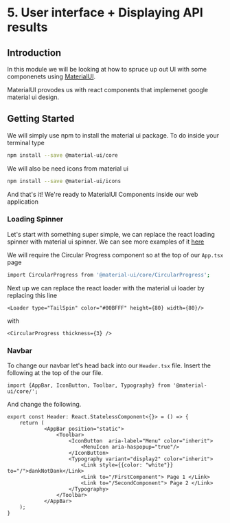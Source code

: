 # 5. User interface + Displaying API results
## Introduction
In this module we will be looking at how to spruce up out UI with some componenets using [MaterialUI](https://material-ui.com/).

MaterialUI provodes us with react components that implemenet google material ui design.

## Getting Started
We will simply use npm to install the material ui package. To do inside your terminal type

```sh
npm install --save @material-ui/core
```

We will also be need icons from material ui

```sh
npm install --save @material-ui/icons
```

And that's it! We're ready to MaterialUI Components inside our web application

### Loading Spinner

Let's start with something super simple, we can replace the react loading spinner with material ui spinner.
We can see more examples of it [here](https://material-ui.com/demos/progress/)

We will require the Circular Progress component so at the top of our `App.tsx` page

```sh
import CircularProgress from '@material-ui/core/CircularProgress';
```

Next up we can replace the react loader with the material ui loader by replacing this line

```
<Loader type="TailSpin" color="#00BFFF" height={80} width={80}/>
```
with 

```
<CircularProgress thickness={3} />
```

### Navbar
To change our navbar let's head back into our `Header.tsx` file.
Insert the following at the top of the our file.

```
import {AppBar, IconButton, Toolbar, Typography} from '@material-ui/core/';
```

And change the following.

```
export const Header: React.StatelessComponent<{}> = () => {
    return (
            <AppBar position="static">
                <Toolbar>
                    <IconButton  aria-label="Menu" color="inherit">
                        <MenuIcon aria-haspopup="true"/>
                    </IconButton>
                    <Typography variant="display2" color="inherit">
                        <Link style={{color: "white"}} to="/">dankNotDank</Link>
                        <Link to="/FirstComponent"> Page 1 </Link>
                        <Link to="/SecondComponent"> Page 2 </Link>
                    </Typography>
                </Toolbar>
            </AppBar>
    );
}
```






